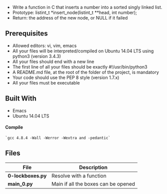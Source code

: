 

- Write a function in C that inserts a number into a sorted singly linked list.
- Prototype: listint_t \*insert_node(listint_t \*\*head, int number);
- Return: the address of the new node, or NULL if it failed

## Prerequisites

- Allowed editors: vi, vim, emacs
- All your files will be interpreted/compiled on Ubuntu 14.04 LTS using python3 (version 3.4.3)
- All your files should end with a new line
- The first line of all your files should be exactly #!/usr/bin/python3
- A README.md file, at the root of the folder of the project, is mandatory
- Your code should use the PEP 8 style (version 1.7.x)
- All your files must be executable

## Built With

- Emacs
- Ubuntu 14.04 LTS

#### Compile

    `gcc 4.8.4 -Wall -Werror -Wextra and -pedantic`


## Files

| File               | Description                         |
| ------------------ | ----------------------------------- |
| **0-lockboxes.py** | Resolve with a function             |
| **main_0.py**      | Main if all the boxes can be opened |

